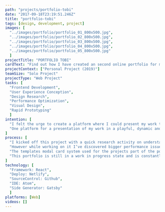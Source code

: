 ```yaml
---
path: "projects/portfolio-tobi"
date: "2017-09-18T23:19:51.246Z"
title: "portfolio-tobi"
tags: [design, development, project]
images: [
  "../images/portfolio/portfolio_01_800x500.jpg",
  "../images/portfolio/portfolio_02_800x500.jpg",
  "../images/portfolio/portfolio_03_800x500.jpg",
  "../images/portfolio/portfolio_04_800x500.jpg",
  "../images/portfolio/portfolio_05_800x500.jpg"
  ]
projectTitle: "PORTFOLIO TOBI"
cardText: "Find out how I have created an second online portfolio for my brother."
projectContext: ["Personal Project (2019)"]
teamSize: "Solo Project"
projectType: "Web Project"
tasks: [
  "Frontend Development",
  "User Experience Conception",
  "Design Research",
  "Performance Optimization",
  "Visual Design",
  "Rapid Prototyping"
  ]
intention: [
  "I felt the urge to create a platform where I could present my work to the world. One very important aspect for me was that this platform represents myself as a human being. Therefore it was clear from the beginning that it needed to be playful, dynamic and colorful. The portfolio should make clear to its viewers how I love to work and highlight what is important for me when it comes to frontend development.",
  "One platform for a presentation of my work in a playful, dynamic and colorful way. It should rely on state fo the art technology like react and use css manipulations and transitions."
]
process: [
  "I kicked off this project with a quick research activity on understanding what the current state of the art for such kind of portfolios is. Besides that I’ve created a rapid prototype on pen and paper to showed it to friends and colleagues in order to collect their opinion on it. After some fixes I was ready with the concept and knew where I’d like to go with it. I have decided to use a demo template from GatsbyJS to have a quick jump into development.",
  "However while working on it I’ve discovered bigger performance issues on my MacBook Pro (2013). The biggest problems were related to the parallax effect created with the React spring node module and the big count of SVGs used. As a solution to this I’ve restructured the whole parallax effect to work with CSS and not depend on JavaScript. In order resolve the SVG problem I’ve created href-attributes for them in order to make them reusable through the <CodeHTML>use</CodeHTML> element.",
  "The templates modal card system used for the projects part of the portfolio was also not fitting with what I had envisioned. My solution was to enable a pagination navigation pattern which slides to the right in order to display the projects content. I worked closely with my brother, who is a UI/UX designer to create the SVGs used in the background. While developing the website I also implemented a little easteregg for you to discover.",
  "This portfolio is still in a work in progress state and is constantly updated by me."
]
technology: [
  "Framework: React",
  "Deploy: Netlify",
  "SourceControl: Github",
  "IDE: Atom",
  "Side Generator: Gatsby"
  ]
platforms: [Web]
videos: []
---
```

